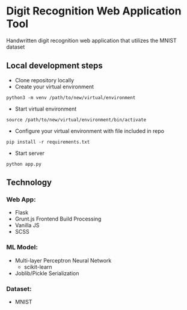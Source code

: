# Digit Recognition Web Application Tool
Handwritten digit recognition web application that utilizes the MNIST dataset

## Local development steps

* Clone repository locally
* Create your virtual environment
```
python3 -m venv /path/to/new/virtual/environment
```
* Start virtual environment
```
source /path/to/new/virtual/environment/bin/activate
```
* Configure your virtual environment with file included in repo
```
pip install -r requirements.txt
```
* Start server
```
python app.py
```

## Technology

### Web App:
* Flask
* Grunt.js Frontend Build Processing
* Vanilla JS
* SCSS

### ML Model:
* Multi-layer Perceptron Neural Network 
  * scikit-learn
* Joblib/Pickle Serialization

### Dataset:
* MNIST